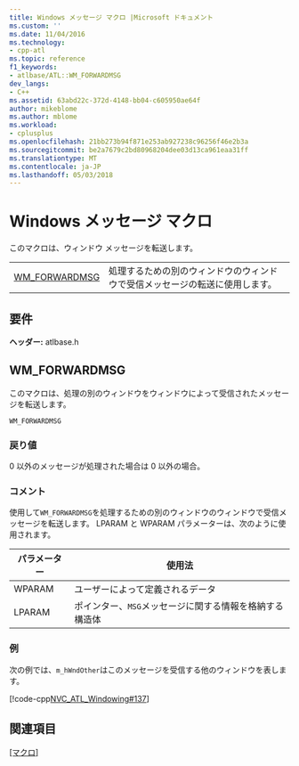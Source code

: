 ```yaml
---
title: Windows メッセージ マクロ |Microsoft ドキュメント
ms.custom: ''
ms.date: 11/04/2016
ms.technology:
- cpp-atl
ms.topic: reference
f1_keywords:
- atlbase/ATL::WM_FORWARDMSG
dev_langs:
- C++
ms.assetid: 63abd22c-372d-4148-bb04-c605950ae64f
author: mikeblome
ms.author: mblome
ms.workload:
- cplusplus
ms.openlocfilehash: 21bb273b94f871e253ab927238c96256f46e2b3a
ms.sourcegitcommit: be2a7679c2bd80968204dee03d13ca961eaa31ff
ms.translationtype: MT
ms.contentlocale: ja-JP
ms.lasthandoff: 05/03/2018
---
```

# <a name="windows-messages-macros"></a>Windows メッセージ マクロ
このマクロは、ウィンドウ メッセージを転送します。  
  
|||  
|-|-|  
|[WM_FORWARDMSG](#wm_forwardmsg)|処理するための別のウィンドウのウィンドウで受信メッセージの転送に使用します。|  

## <a name="requirements"></a>要件  
 **ヘッダー:** atlbase.h 
   
##  <a name="wm_forwardmsg"></a>  WM_FORWARDMSG  
 このマクロは、処理の別のウィンドウをウィンドウによって受信されたメッセージを転送します。  
  
```
WM_FORWARDMSG
```  
  
### <a name="return-value"></a>戻り値  
 0 以外のメッセージが処理された場合は 0 以外の場合。  
  
### <a name="remarks"></a>コメント  
 使用して`WM_FORWARDMSG`を処理するための別のウィンドウのウィンドウで受信メッセージを転送します。 LPARAM と WPARAM パラメーターは、次のように使用されます。  
  
|パラメーター|使用法|  
|---------------|-----------|  
|WPARAM|ユーザーによって定義されるデータ|  
|LPARAM|ポインター、`MSG`メッセージに関する情報を格納する構造体|  
  
### <a name="example"></a>例  
 次の例では、`m_hWndOther`はこのメッセージを受信する他のウィンドウを表します。  
  
 [!code-cpp[NVC_ATL_Windowing#137](../../atl/codesnippet/cpp/windows-messages-macros_1.cpp)]  
  
## <a name="see-also"></a>関連項目  
 [[マクロ]](../../atl/reference/atl-macros.md)
